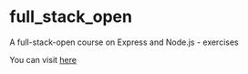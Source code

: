 # full_stack_open

A full-stack-open course on Express and Node.js - exercises

You can visit [here](https://fullstackopen.com/en/)
